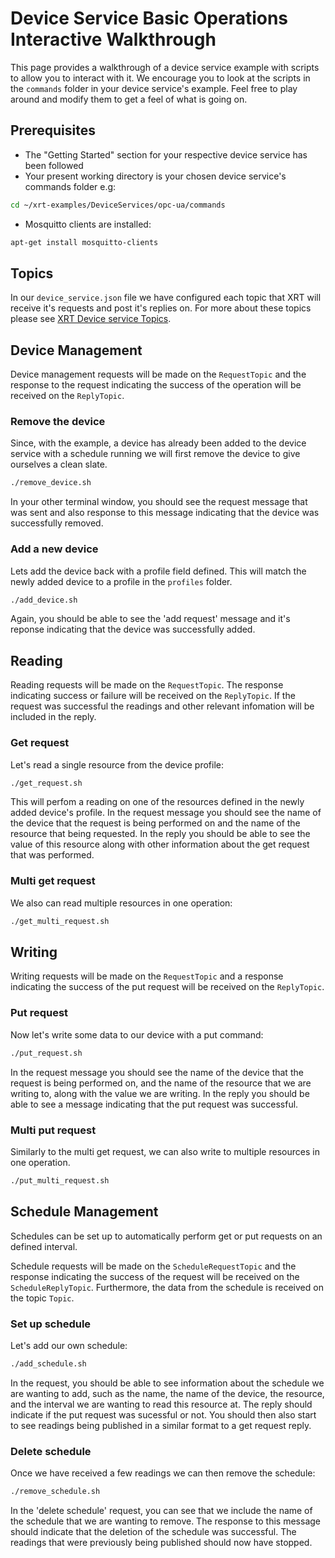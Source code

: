 # Device Service Basic Operations Interactive Walkthrough

This page provides a walkthrough of a device service example with scripts to allow you to interact with it. 
We encourage you to look at the scripts in the `commands` folder in your device service's example. Feel free to play around and modify them to get a feel of what is going on.

## Prerequisites

* The "Getting Started" section for your respective device service has been followed 
* Your present working directory is your chosen device service's commands folder e.g:

```bash
cd ~/xrt-examples/DeviceServices/opc-ua/commands
```

* Mosquitto clients are installed:

```bash
apt-get install mosquitto-clients
```

## Topics

In our `device_service.json` file we have configured each topic that XRT will receive it's requests and post it's replies on. For more about these topics please see [XRT Device service Topics](https://www.link.to.documentation.about.topics).   


## Device Management

Device management requests will be made on the `RequestTopic` and the response to the request indicating the success of the operation will be received on the `ReplyTopic`. 

### Remove the device
Since, with the example, a device has already been added to the device service with a schedule running we will first remove the device to give ourselves a clean slate.

```bash
./remove_device.sh
```

In your other terminal window, you should see the request message that was sent and also response to this message indicating that the device was successfully removed. 

### Add a new device
Lets add the device back with a profile field defined. This will match the newly added device to a profile in the `profiles` folder.

```bash
./add_device.sh
```

Again, you should be able to see the 'add request' message and it's reponse indicating that the device was successfully added. 

## Reading 

Reading requests will be made on the `RequestTopic`. The response indicating success or failure will be received on the `ReplyTopic`. If the request was successful the readings and other relevant infomation will be included in the reply.

### Get request
Let's read a single resource from the device profile:

```bash
./get_request.sh
```
This will perfom a reading on one of the resources defined in the newly added device's profile. In the request message you should see the name of the device that the request is being performed on and the name of the resource that being requested. In the reply you should be able to see the value of this resource along with other information about the get request that was performed. 

### Multi get request
We also can read multiple resources in one operation:

```bash
./get_multi_request.sh
```

## Writing

Writing requests will be made on the `RequestTopic` and a response indicating the success of the put request will be received on the `ReplyTopic`.

### Put request
Now let's write some data to our device with a put command:

```bash
./put_request.sh
```

 In the request message you should see the name of the device that the request is being performed on, and the name of the resource that we are writing to, along with the value we are writing. In the reply you should be able to see a message indicating that the put request was successful. 

### Multi put request
Similarly to the multi get request, we can also write to multiple resources in one operation.

```bash
./put_multi_request.sh
```

## Schedule Management

Schedules can be set up to automatically perform get or put requests on an defined interval.

Schedule requests will be made on the `ScheduleRequestTopic` and the response indicating the success of the request will be received on the `ScheduleReplyTopic`. Furthermore, the data from the schedule is received on the topic `Topic`. 

### Set up schedule
Let's add our own schedule:
```bash
./add_schedule.sh
```

In the request, you should be able to see information about the schedule we are wanting to add, such as the name, the name of the device, the resource, and the interval we are wanting to read this resource at. The reply should indicate if the put request was sucessful or not. You should then also start to see readings being published in a similar format to a get request reply.

### Delete schedule
Once we have received a few readings we can then remove the schedule:
```bash
./remove_schedule.sh
```

In the 'delete schedule' request, you can see that we include the name of the schedule that we are wanting to remove. The response to this message should indicate that the deletion of the schedule was successful. The readings that were previously being published should now have stopped.
